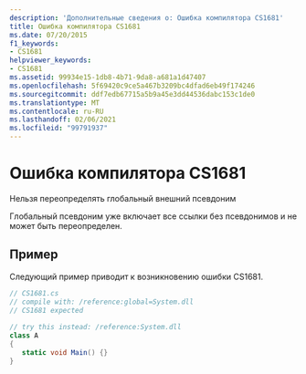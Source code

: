 ```yaml
---
description: 'Дополнительные сведения о: Ошибка компилятора CS1681'
title: Ошибка компилятора CS1681
ms.date: 07/20/2015
f1_keywords:
- CS1681
helpviewer_keywords:
- CS1681
ms.assetid: 99934e15-1db8-4b71-9da8-a681a1d47407
ms.openlocfilehash: 5f69420c9ce5a467b3209bc4dfad6eb49f174246
ms.sourcegitcommit: ddf7edb67715a5b9a45e3dd44536dabc153c1de0
ms.translationtype: MT
ms.contentlocale: ru-RU
ms.lasthandoff: 02/06/2021
ms.locfileid: "99791937"
---
```

# <a name="compiler-error-cs1681"></a>Ошибка компилятора CS1681

Нельзя переопределять глобальный внешний псевдоним  
  
 Глобальный псевдоним уже включает все ссылки без псевдонимов и не может быть переопределен.  
  
## <a name="example"></a>Пример  

 Следующий пример приводит к возникновению ошибки CS1681.  
  
```csharp  
// CS1681.cs  
// compile with: /reference:global=System.dll  
// CS1681 expected  
  
// try this instead: /reference:System.dll  
class A  
{  
   static void Main() {}  
}  
```
